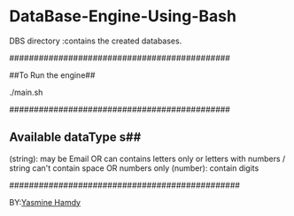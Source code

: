 # DataBase-Engine-Using-Bash

DBS directory :contains the created databases.

#############################################

##To Run the engine## 

./main.sh

#############################################
## Available dataType s##

(string): may be Email OR can contains letters only or letters with numbers / string can't contain space OR numbers only
(number): contain digits

###############################################

BY:<a href="https://github.com/YasmineHamdy">Yasmine Hamdy</a>
